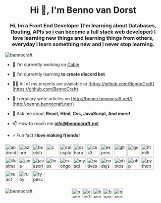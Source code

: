 <h1 align="center">Hi 👋, I'm Benno van Dorst</h1>
<h3 align="center">Hi, Im a Front End Developer (I'm learning about Databases, Routing, APIs so i can become a full stack web developer) I love learning new things and learning things from others, everyday i learn something new and i never stop learning.</h3>

<p align="left"> <img src="https://komarev.com/ghpvc/?username=bennocraft" alt="bennocraft" /> </p>

- 🔭 I’m currently working on [Cable](https://github.com/BennoCraft/Cable)

- 🌱 I’m currently learning **to create discord bot**

- 👨‍💻 All of my projects are available at [https://github.com/BennoCraft](https://github.com/BennoCraft)

- 📝 I regulary write articles on [http://benno.bennocraft.net/](http://benno.bennocraft.net/)

- 💬 Ask me about **React, Html, Css, JavaScript, And more!**

- 📫 How to reach me **info@bennocraft.net**

- ⚡ Fun fact **I love making friends!**

<p align="left"><img src="https://devicons.github.io/devicon/devicon.git/icons/android/android-original-wordmark.svg" alt="android" width="40" height="40"/> <img src="https://www.vectorlogo.zone/logos/microsoft_azure/microsoft_azure-icon.svg" alt="azure" width="40" height="40"/> <img src="https://devicons.github.io/devicon/devicon.git/icons/bootstrap/bootstrap-plain.svg" alt="bootstrap" width="40" height="40"/> <img src="https://devicons.github.io/devicon/devicon.git/icons/c/c-original.svg" alt="c" width="40" height="40"/> <img src="https://devicons.github.io/devicon/devicon.git/icons/cplusplus/cplusplus-original.svg" alt="cplusplus" width="40" height="40"/> <img src="https://devicons.github.io/devicon/devicon.git/icons/csharp/csharp-original.svg" alt="csharp" width="40" height="40"/> <img src="https://devicons.github.io/devicon/devicon.git/icons/css3/css3-original-wordmark.svg" alt="css3" width="40" height="40"/> <img src="https://devicons.github.io/devicon/devicon.git/icons/express/express-original-wordmark.svg" alt="express" width="40" height="40"/> <img src="https://www.vectorlogo.zone/logos/git-scm/git-scm-icon.svg" alt="git" width="40" height="40"/> <img src="https://devicons.github.io/devicon/devicon.git/icons/go/go-original.svg" alt="go" width="40" height="40"/> <img src="https://devicons.github.io/devicon/devicon.git/icons/html5/html5-original-wordmark.svg" alt="html5" width="40" height="40"/> <img src="https://www.vectorlogo.zone/logos/adobe_illustrator/adobe_illustrator-icon.svg" alt="illustrator" width="40" height="40"/> <img src="https://devicons.github.io/devicon/devicon.git/icons/java/java-original-wordmark.svg" alt="java" width="40" height="40"/> <img src="https://devicons.github.io/devicon/devicon.git/icons/javascript/javascript-original.svg" alt="javascript" width="40" height="40"/> <img src="https://devicons.github.io/devicon/devicon.git/icons/linux/linux-original.svg" alt="linux" width="40" height="40"/> <img src="https://devicons.github.io/devicon/devicon.git/icons/mongodb/mongodb-original-wordmark.svg" alt="mongodb" width="40" height="40"/> <img src="https://devicons.github.io/devicon/devicon.git/icons/mysql/mysql-original-wordmark.svg" alt="mysql" width="40" height="40"/> <img src="https://raw.githubusercontent.com/detain/svg-logos/780f25886640cef088af994181646db2f6b1a3f8/svg/nativescript.svg" alt="nativescript" width="40" height="40"/> <img src="https://devicons.github.io/devicon/devicon.git/icons/nodejs/nodejs-original-wordmark.svg" alt="nodejs" width="40" height="40"/> <img src="https://devicons.github.io/devicon/devicon.git/icons/photoshop/photoshop-plain.svg" alt="photoshop" width="40" height="40"/> <img src="https://devicons.github.io/devicon/devicon.git/icons/php/php-original.svg" alt="php" width="40" height="40"/> <img src="https://devicons.github.io/devicon/devicon.git/icons/python/python-original.svg" alt="python" width="40" height="40"/> <img src="https://devicons.github.io/devicon/devicon.git/icons/react/react-original-wordmark.svg" alt="react" width="40" height="40"/> <img src="https://devicons.github.io/devicon/devicon.git/icons/ruby/ruby-original-wordmark.svg" alt="ruby" width="40" height="40"/> <img src="https://devicons.github.io/devicon/devicon.git/icons/typescript/typescript-original.svg" alt="typescript" width="40" height="40"/></p><p><img align="left" src="https://github-readme-stats.vercel.app/api/top-langs/?username=bennocraft&layout=compact&hide=html" alt="bennocraft" /></p>



<p align="center">
<a href="https://dev.to/bennocraft" target="blank"><img align="center" src="https://cdn.jsdelivr.net/npm/simple-icons@3.0.1/icons/dev-dot-to.svg" alt="bennocraft" height="30" width="30" /></a>
<a href="https://twitter.com/em0cracker" target="blank"><img align="center" src="https://cdn.jsdelivr.net/npm/simple-icons@3.0.1/icons/twitter.svg" alt="em0cracker" height="30" width="30" /></a>
<a href="https://linkedin.com/in/benno van dorst" target="blank"><img align="center" src="https://cdn.jsdelivr.net/npm/simple-icons@3.0.1/icons/linkedin.svg" alt="benno van dorst" height="30" width="30" /></a>
<a href="https://fb.com/benno van dorst" target="blank"><img align="center" src="https://cdn.jsdelivr.net/npm/simple-icons@3.0.1/icons/facebook.svg" alt="benno van dorst" height="30" width="30" /></a>
<a href="https://instagram.com/bennovandorst" target="blank"><img align="center" src="https://cdn.jsdelivr.net/npm/simple-icons@3.0.1/icons/instagram.svg" alt="bennovandorst" height="30" width="30" /></a>
</p>

